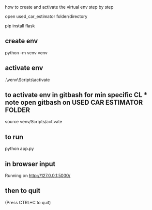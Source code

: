 how to create and activate the virtual env step by step


open used_car_estimator folder/directory

pip install flask

create env 
---------------------------------
python -m venv venv

activate env
----------------------------
.\venv\Scripts\activate

to activate env in gitbash for min specific CL * note open gitbash on USED CAR ESTIMATOR FOLDER
-------------------------------
source venv/Scripts/activate


to run
----------------
python app.py


in browser input
--------------------
Running on http://127.0.0.1:5000/ 

then to quit
---------------------------
(Press CTRL+C to quit)